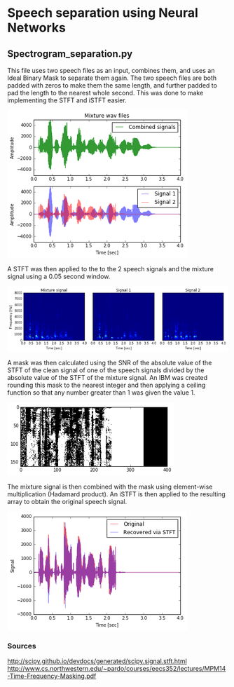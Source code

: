 # Speech separation using Neural Networks
## Spectrogram_separation.py
This file uses two speech files as an input, combines them, and uses an Ideal Binary Mask to separate them again.
The two speech files are both padded with zeros to make them the same length, and further padded to pad the length to the nearest whole second. This was done to make implementing the STFT and iSTFT easier. 

![Alt text](SpeechSegregation/SpeechSegregationPictures/mixturesignals.png?raw=true "Mixture signals")

A STFT was then applied to the to the 2 speech signals and the mixture signal using a 0.05 second window.

![Alt text](SpeechSegregation/SpeechSegregationPictures/spectrograms.png?raw=true "Spectrograms")

A mask was then calculated using the SNR of the absolute value of the STFT of the clean signal of one of the speech signals divided by the absolute value of the STFT of the mixture signal. An IBM was created rounding this mask to the nearest integer and then applying a ceiling function so that any number greater than 1 was given the value 1.

![Alt text](SpeechSegregation/SpeechSegregationPictures/mask.png?raw=true "Mask")

The mixture signal is then combined with the mask using element-wise multiplication (Hadamard product). An iSTFT is then applied to the resulting array to obtain the original speech signal.

![Alt text](SpeechSegregation/SpeechSegregationPictures/recoverdsignal.png?raw=true "Recovered signal")

### Sources
http://scipy.github.io/devdocs/generated/scipy.signal.stft.html
http://www.cs.northwestern.edu/~pardo/courses/eecs352/lectures/MPM14-Time-Frequency-Masking.pdf

